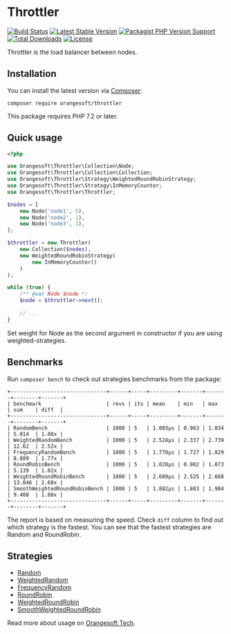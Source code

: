 # Throttler

[![Build Status](https://img.shields.io/travis/com/Orangesoft-Development/throttler/main?style=plastic)](https://travis-ci.com/Orangesoft-Development/throttler)
[![Latest Stable Version](https://img.shields.io/packagist/v/orangesoft/throttler?style=plastic)](https://packagist.org/packages/orangesoft/throttler)
[![Packagist PHP Version Support](https://img.shields.io/packagist/php-v/orangesoft/throttler?style=plastic&color=8892BF)](https://packagist.org/packages/orangesoft/throttler)
[![Total Downloads](https://img.shields.io/packagist/dt/orangesoft/throttler?style=plastic)](https://packagist.org/packages/orangesoft/throttler)
[![License](https://img.shields.io/packagist/l/doctrine/orm?style=plastic&color=428F7E)](https://packagist.org/packages/orangesoft/throttler)

Throttler is the load balancer between nodes.

## Installation

You can install the latest version via [Composer](https://getcomposer.org/):

```text
composer require orangesoft/throttler
```

This package requires PHP 7.2 or later.

## Quick usage

```php
<?php

use Orangesoft\Throttler\Collection\Node;
use Orangesoft\Throttler\Collection\Collection;
use Orangesoft\Throttler\Strategy\WeightedRoundRobinStrategy;
use Orangesoft\Throttler\Strategy\InMemoryCounter;
use Orangesoft\Throttler\Throttler;

$nodes = [
    new Node('node1', 5),
    new Node('node2', 1),
    new Node('node3', 1),
];

$throttler = new Throttler(
    new Collection($nodes),
    new WeightedRoundRobinStrategy(
        new InMemoryCounter()
    )
);

while (true) {
    /** @var Node $node */
    $node = $throttler->next();
    
    // ...
}
```

Set weight for Node as the second argument in constructor if you are using weighted-strategies.

## Benchmarks

Run `composer bench` to check out strategies benchmarks from the package:

```text
+-------------------------------+------+-----+---------+-------+-------+--------+-------+
| benchmark                     | revs | its | mean    | min   | max   | sum    | diff  |
+-------------------------------+------+-----+---------+-------+-------+--------+-------+
| RandomBench                   | 1000 | 5   | 1.003μs | 0.963 | 1.034 | 5.014  | 1.00x |
| WeightedRandomBench           | 1000 | 5   | 2.524μs | 2.337 | 2.739 | 12.62  | 2.52x |
| FrequencyRandomBench          | 1000 | 5   | 1.778μs | 1.727 | 1.829 | 8.889  | 1.77x |
| RoundRobinBench               | 1000 | 5   | 1.028μs | 0.982 | 1.073 | 5.139  | 1.02x |
| WeightedRoundRobinBench       | 1000 | 5   | 2.609μs | 2.525 | 2.668 | 13.046 | 2.60x |
| SmoothWeightedRoundRobinBench | 1000 | 5   | 1.882μs | 1.803 | 1.984 | 9.408  | 1.88x |
+-------------------------------+------+-----+---------+-------+-------+--------+-------+
```

The report is based on measuring the speed. Check `diff` column to find out which strategy is the fastest. You can see that the fastest strategies are Random and RoundRobin.

## Strategies

- [Random](src/Strategy/RandomStrategy.php)
- [WeightedRandom](src/Strategy/WeightedRandomStrategy.php)
- [FrequencyRandom](src/Strategy/FrequencyRandomStrategy.php)
- [RoundRobin](src/Strategy/RoundRobinStrategy.php)
- [WeightedRoundRobin](src/Strategy/WeightedRoundRobinStrategy.php)
- [SmoothWeightedRoundRobin](src/Strategy/SmoothWeightedRoundRobinStrategy.php)

Read more about usage on [Orangesoft Tech](https://orangesoft.co/blog/how-to-make-proxy-balancing-in-guzzle).
